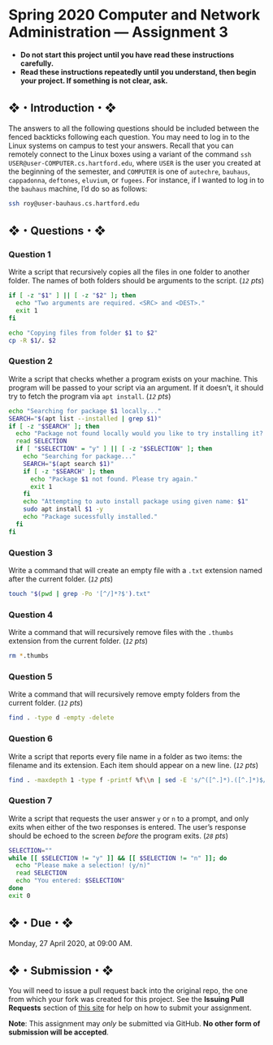 # Spring 2020 Computer and Network Administration — Assignment 3

* **Do not start this project until you have read these instructions carefully.**  
* **Read these instructions repeatedly until you understand, then begin your project. If something is not clear, ask.**  

## ❖・Introduction・❖
The answers to all the following questions should be included between the fenced backticks following each question. You may need to log in to the Linux systems on campus to test your answers. Recall that you can remotely connect to the Linux boxes using a variant of the command `ssh USER@user-COMPUTER.cs.hartford.edu`, where `USER` is the user you created at the beginning of the semester, and `COMPUTER` is one of `autechre`, `bauhaus`, `cappadonna`, `deftones`, `eluvium`, or `fugees`. For instance, if I wanted to log in to the `bauhaus` machine, I’d do so as follows:

```bash
ssh roy@user-bauhaus.cs.hartford.edu
```

## ❖・Questions・❖

### Question 1
Write a script that recursively copies all the files in one folder to another folder. The names of both folders should be arguments to the script. (_`12` pts_)

```bash
if [ -z "$1" ] || [ -z "$2" ]; then
  echo "Two arguments are required. <SRC> and <DEST>."
  exit 1
fi

echo "Copying files from folder $1 to $2"
cp -R $1/. $2
```

### Question 2
Write a script that checks whether a program exists on your machine. This program will be passed to your script via an argument. If it doesn’t, it should try to fetch the program via `apt install`. (_`12` pts_)

```bash
echo "Searching for package $1 locally..."
SEARCH="$(apt list --installed | grep $1)"
if [ -z "$SEARCH" ]; then
  echo "Package not found locally would you like to try installing it? (Y/n)"
  read SELECTION
  if [ "$SELECTION" = "y" ] || [ -z "$SELECTION" ]; then
    echo "Searching for package..."
    SEARCH="$(apt search $1)"
    if [ -z "$SEARCH" ]; then
      echo "Package $1 not found. Please try again."
      exit 1
    fi
    echo "Attempting to auto install package using given name: $1"
    sudo apt install $1 -y
    echo "Package sucessfully installed."
  fi
fi
```

### Question 3
Write a command that will create an empty file with a `.txt` extension named after the current folder. (_`12` pts_)

```bash
touch "$(pwd | grep -Po '[^/]*?$').txt"
```

### Question 4
Write a command that will recursively remove files with the `.thumbs` extension from the current folder. (_`12` pts_)

```bash
rm *.thumbs
```

### Question 5
Write a command that will recursively remove empty folders from the current folder. (_`12` pts_)

```bash
find . -type d -empty -delete
```

### Question 6
Write a script that reports every file name in a folder as two items: the filename and its extension. Each item should appear on a new line. (_`12` pts_)

```bash
find . -maxdepth 1 -type f -printf %f\\n | sed -E 's/^([^.]*).([^.]*)$/\1\n\2/g'
```

### Question 7
Write a script that requests the user answer `y` or `n` to a prompt, and only exits when either of the two responses is entered. The user’s response should be echoed to the screen _before_ the program exits. (_`28` pts_)

```bash
SELECTION=""
while [[ $SELECTION != "y" ]] && [[ $SELECTION != "n" ]]; do
  echo "Please make a selection! (y/n)"
  read SELECTION
  echo "You entered: $SELECTION"
done
exit 0
```

## ❖・Due・❖
Monday, 27 April 2020, at 09:00 AM.

## ❖・Submission・❖
You will need to issue a pull request back into the original repo, the one from which your fork was created for this project. See the **Issuing Pull Requests** section of [this site](http://code-warrior.github.io/tutorials/git/github/index.html) for help on how to submit your assignment.

**Note**: This assignment may *only* be submitted via GitHub. **No other form of submission will be accepted**.
